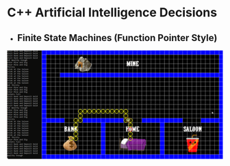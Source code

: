 # C++ Artificial Intelligence Decisions

- ## Finite State Machines (Function Pointer Style)
![](fsm.gif)
